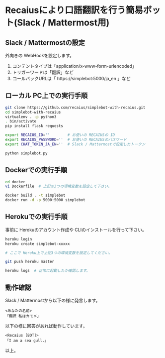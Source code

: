 Recaiusにより口語翻訳を行う簡易ボット(Slack / Mattermost用)
====

Slack / Mattermostの設定
----

外向きの WebHookを設定します。

1. コンテントタイプは「application/x-www-form-urlencoded」
1. トリガーワードは「翻訳」など
1. コールバックURLは「 https://simplebot:5000/ja_en 」など


ローカル PC上での実行手順
----

```bash
git clone https://github.com/recaius/simplebot-with-recaius.git
cd simplebot-with-recaius
virtualenv . -p python3
. bin/activate
pip install flask requests

export RECAIUS_ID=''        # お使いの RECAIUSの ID
export RECAIUS_PASSWORD=''  # お使いの RECAIUSのパスワード
export CHAT_TOKEN_JA_EN=''  # Slack / Mattermostで設定したトークン

python simplebot.py
```


Dockerでの実行手順
----

```bash
cd docker
vi Dockerfile  # 上記の3つの環境変数を設定して下さい。

docker build . -t simplebot
docker run -d -p 5000:5000 simplebot
```


Herokuでの実行手順
----

事前に Herokuのアカウント作成や CLIのインストールを行って下さい。

```bash
heroku login
heroku create simplebot-xxxxx

# ここで Heroku上で上記3つの環境変数を設定してください。

git push heroku master

heroku logs  # 正常に起動したか確認します。
```


動作確認
----

Slack / Mattermostから以下の様に発言します。

```
<あなたの名前>
「翻訳 私はカモメ」
```

以下の様に回答があれば動作しています。

```
<Recaius [BOT]>
「I am a sea gull.」
```

以上。
